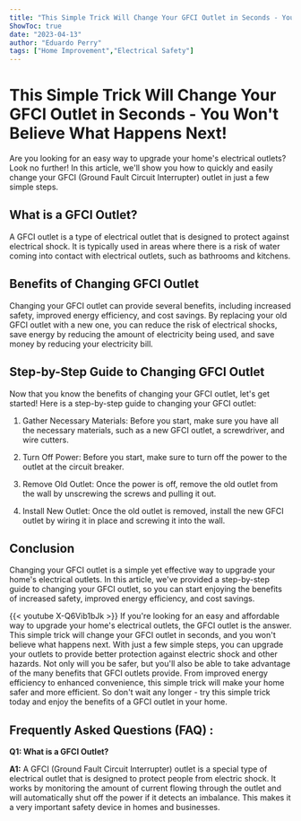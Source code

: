 ```yaml
---
title: "This Simple Trick Will Change Your GFCI Outlet in Seconds - You Won't Believe What Happens Next!"
ShowToc: true 
date: "2023-04-13"
author: "Eduardo Perry" 
tags: ["Home Improvement","Electrical Safety"]
---
```

# This Simple Trick Will Change Your GFCI Outlet in Seconds - You Won't Believe What Happens Next!

Are you looking for an easy way to upgrade your home's electrical outlets? Look no further! In this article, we'll show you how to quickly and easily change your GFCI (Ground Fault Circuit Interrupter) outlet in just a few simple steps.

## What is a GFCI Outlet?

A GFCI outlet is a type of electrical outlet that is designed to protect against electrical shock. It is typically used in areas where there is a risk of water coming into contact with electrical outlets, such as bathrooms and kitchens.

## Benefits of Changing GFCI Outlet

Changing your GFCI outlet can provide several benefits, including increased safety, improved energy efficiency, and cost savings. By replacing your old GFCI outlet with a new one, you can reduce the risk of electrical shocks, save energy by reducing the amount of electricity being used, and save money by reducing your electricity bill.

## Step-by-Step Guide to Changing GFCI Outlet

Now that you know the benefits of changing your GFCI outlet, let's get started! Here is a step-by-step guide to changing your GFCI outlet:

1. Gather Necessary Materials: Before you start, make sure you have all the necessary materials, such as a new GFCI outlet, a screwdriver, and wire cutters.

2. Turn Off Power: Before you start, make sure to turn off the power to the outlet at the circuit breaker.

3. Remove Old Outlet: Once the power is off, remove the old outlet from the wall by unscrewing the screws and pulling it out.

4. Install New Outlet: Once the old outlet is removed, install the new GFCI outlet by wiring it in place and screwing it into the wall.

## Conclusion

Changing your GFCI outlet is a simple yet effective way to upgrade your home's electrical outlets. In this article, we've provided a step-by-step guide to changing your GFCI outlet, so you can start enjoying the benefits of increased safety, improved energy efficiency, and cost savings.

{{< youtube X-Q6Vib1bJk >}} 
If you're looking for an easy and affordable way to upgrade your home's electrical outlets, the GFCI outlet is the answer. This simple trick will change your GFCI outlet in seconds, and you won't believe what happens next. With just a few simple steps, you can upgrade your outlets to provide better protection against electric shock and other hazards. Not only will you be safer, but you'll also be able to take advantage of the many benefits that GFCI outlets provide. From improved energy efficiency to enhanced convenience, this simple trick will make your home safer and more efficient. So don't wait any longer - try this simple trick today and enjoy the benefits of a GFCI outlet in your home.

## Frequently Asked Questions (FAQ) :
**Q1: What is a GFCI Outlet?**

**A1:** A GFCI (Ground Fault Circuit Interrupter) outlet is a special type of electrical outlet that is designed to protect people from electric shock. It works by monitoring the amount of current flowing through the outlet and will automatically shut off the power if it detects an imbalance. This makes it a very important safety device in homes and businesses.





